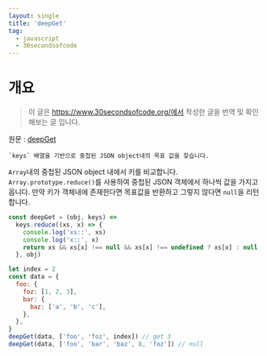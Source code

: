 ```yaml
---
layout: single
title: 'deepGet'
tag:
  - javascript
  - 30secondsofcode
---
```


# 개요

> 이 글은 https://www.30secondsofcode.org/에서 작성한 글을 번역 및 확인해보는 글 입니다.

원문 : [deepGet](https://www.30secondsofcode.org/js/s/deep-get)

```
`keys` 배열을 기반으로 중첩된 JSON object내의 목표 값을 찾습니다.
```

`Array`내의 중첩된 JSON object 내에서 키를 비교합니다. `Array.prototype.reduce()`를 사용하여 중첩된 JSON 객체에서 하나씩 값을 가지고 옵니다. 만약 키가 객체내에 존재한다면 목표값을 반환하고 그렇지 않다면 `null`을 리턴합니다.

```js
const deepGet = (obj, keys) =>
  keys.reduce((xs, x) => {
    console.log('xs::', xs)
    console.log('x::', x)
    return xs && xs[x] !== null && xs[x] !== undefined ? xs[x] : null
  }, obj)

let index = 2
const data = {
  foo: {
    foz: [1, 2, 3],
    bar: {
      baz: ['a', 'b', 'c'],
    },
  },
}
deepGet(data, ['foo', 'foz', index]) // get 3
deepGet(data, ['foo', 'bar', 'baz', 8, 'foz']) // null
```

